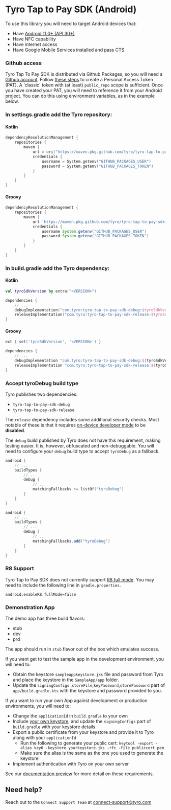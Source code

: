 # Tyro Tap to Pay SDK (Android)

To use this library you will need to target Android devices that:
- Have [Android 11.0+ (API 30+)](https://developer.android.com/tools/releases/platforms#11)
- Have NFC capability
- Have internet access
- Have Google Mobile Services installed and pass CTS

### Github access

Tyro Tap To Pay SDK is distributed via Github Packages, so you will need a [Github account](https://github.com/join).
Follow [these steps](https://docs.github.com/en/authentication/keeping-your-account-and-data-secure/managing-your-personal-access-tokens#creating-a-personal-access-token-classic) to create a Personal Access Token (PAT).
A 'classic' token with (at least) `public_repo` scope is sufficient.
Once you have created your PAT, you will need to reference it from your Android project.
You can do this using environment variables, as in the example below.

### In settings.gradle add the Tyro repository:

#### Kotlin
``` kotlin
dependencyResolutionManagement {
    repositories {
        maven {
            url = uri("https://maven.pkg.github.com/tyro/tyro-tap-to-pay-sdk-android")
            credentials {
                username = System.getenv("GITHUB_PACKAGES_USER")
                password = System.getenv("GITHUB_PACKAGES_TOKEN")
            }
        }
    }
}
```

#### Groovy
``` groovy
dependencyResolutionManagement {
    repositories {
        maven {
            url 'https://maven.pkg.github.com/tyro/tyro-tap-to-pay-sdk-android'
            credentials {
                username System.getenv("GITHUB_PACKAGES_USER")
                password System.getenv("GITHUB_PACKAGES_TOKEN")
            }
        }
    }
}
```

### In build.gradle add the Tyro dependency:

#### Kotlin
``` kotlin
val tyroSdkVersion by extra("<VERSION>")

dependencies {
    // ...
    debugImplementation("com.tyro:tyro-tap-to-pay-sdk-debug:$tyroSdkVersion")
    releaseImplementation("com.tyro:tyro-tap-to-pay-sdk-release:$tyroSdkVersion")
}
```

#### Groovy
``` groovy
ext { set('tyroSdkVersion', '<VERSION>') }

dependencies {
    // ...
    debugImplementation "com.tyro:tyro-tap-to-pay-sdk-debug:${tyroSdkVersion}"
    releaseImplementation "com.tyro:tyro-tap-to-pay-sdk-release:${tyroSdkVersion}"
}
```

### Accept tyroDebug build type

Tyro publishes two dependencies:
- `tyro-tap-to-pay-sdk-debug`
- `tyro-tap-to-pay-sdk-release`

The `release` dependency includes some additional security checks.
Most notable of these is that it requires [on-device developer mode](https://developer.android.com/studio/debug/dev-options) to be **disabled**.

The `debug` build published by Tyro does not have this requirement, making testing easier.
It is, however, obfuscated and non-debuggable.
You will need to configure your `debug` build type to accept `tyroDebug` as a fallback.

``` kotlin
android {
    // ...
    buildTypes {
        // ...
        debug {
            // ...
            matchingFallbacks += listOf("tyroDebug")
        }
    }
}
```

``` groovy
android {
    // ...
    buildTypes {
        // ...
        debug {
            // ...
            matchingFallbacks.add("tyroDebug")
        }
    }
}
```

### R8 Support

Tyro Tap to Pay SDK does not currently support [R8 full mode](https://r8.googlesource.com/r8/+/refs/heads/master/compatibility-faq.md#r8-full-mode).
You may need to include the following line in `gradle.properties`.

```properties
android.enableR8.fullMode=false
```

### Demonstration App

The demo app has three build flavors:

- stub
- dev
- prd

The app should run in `stub` flavor out of the box which emulates success.

If you want get to test the sample app in the development environment, you will need to:
- Obtain the keystore `sampleappkeystore.jks` file and password from Tyro and place the keystore in the `SampleApp/app` folder.
- Update the `signingConfigs` ,`storeFile`,`keyPassword`,`storePassword` part of `app/build.gradle.kts` with the keystore and password provided to you.

If you want to run your own App against development or production environments, you will need to:
- Change the `applicationId` in `build.gradle` to your own
- Include [your own keystore](https://developer.android.com/studio/publish/app-signing#generate-key), and update the `signingConfigs` part of `build.gradle` with your keystore details
- Export a public certificate from your keystore and provide it to Tyro along with your `applicationId`
    - Run the following to generate your public cert: `keytool -export -alias key0 -keystore yourkeystore.jks -rfc -file publiccert.pem`
    - Make sure the alias is the same as the one you used to generate the keystore
- Implement authentication with Tyro on your own server

See our [documentation preview](https://preview.redoc.ly/tyro-connect/pla-5831/pos/tap-to-pay/android/integrate-sdk/) for more detail on these requirements.

## Need help?
Reach out to the `Connect Support Team` at [connect-support@tyro.com](mailto:connect-support@tyro.com)